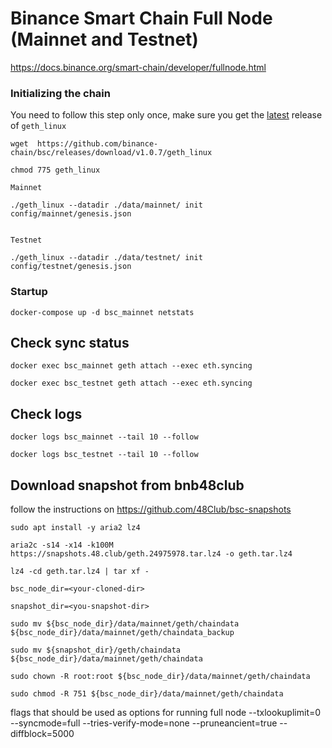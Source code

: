 # Binance Smart Chain Full Node (Mainnet and Testnet)

https://docs.binance.org/smart-chain/developer/fullnode.html

### Initializing the chain

You need to follow this step only once, make sure you get the [latest](https://github.com/binance-chain/bsc/releases/tag/v1.0.7) release of `geth_linux` 

```
wget  https://github.com/binance-chain/bsc/releases/download/v1.0.7/geth_linux

chmod 775 geth_linux

Mainnet

./geth_linux --datadir ./data/mainnet/ init config/mainnet/genesis.json


Testnet

./geth_linux --datadir ./data/testnet/ init config/testnet/genesis.json
```

### Startup

```
docker-compose up -d bsc_mainnet netstats
```

## Check sync status

```
docker exec bsc_mainnet geth attach --exec eth.syncing

docker exec bsc_testnet geth attach --exec eth.syncing
```


## Check logs

```
docker logs bsc_mainnet --tail 10 --follow

docker logs bsc_testnet --tail 10 --follow
```


## Download snapshot from bnb48club

follow the instructions on https://github.com/48Club/bsc-snapshots

```
sudo apt install -y aria2 lz4

aria2c -s14 -x14 -k100M https://snapshots.48.club/geth.24975978.tar.lz4 -o geth.tar.lz4

lz4 -cd geth.tar.lz4 | tar xf -

bsc_node_dir=<your-cloned-dir>

snapshot_dir=<you-snapshot-dir>

sudo mv ${bsc_node_dir}/data/mainnet/geth/chaindata ${bsc_node_dir}/data/mainnet/geth/chaindata_backup

sudo mv ${snapshot_dir}/geth/chaindata ${bsc_node_dir}/data/mainnet/geth/chaindata

sudo chown -R root:root ${bsc_node_dir}/data/mainnet/geth/chaindata

sudo chmod -R 751 ${bsc_node_dir}/data/mainnet/geth/chaindata
```
flags that should be used as options for running full node
--txlookuplimit=0 --syncmode=full --tries-verify-mode=none --pruneancient=true --diffblock=5000
